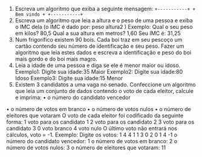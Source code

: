 1. Escreva um algoritmo que exiba a seguinte mensagem:
`+-----------+ + Bem vindo +
+-----------+`
3. Escreva um algoritmo que leia a altura e o peso de uma pessoa e exiba o IMC dela (o IMC é
dado por:
peso
altura2
)
Exemplo:
Qual o seu peso em kilos? 80,5
Qual a sua altura em metros? 1,60
Seu IMC é: 31,25
4. Num frigorífico existem 90 bois. Cada boi traz em seu pescoço um cartão contendo
seu número de identificação e seu peso. Fazer um algoritmo que leia estes dados e
escreva a identificação e peso do boi mais gordo e do boi mais magro.
5. Leia a idade de uma pessoa e diga se ele é menor maior ou idoso.
Exemplo1:
Digite sua idade:35
Maior
Exemplo2:
Digite sua idade:80
Idoso
Exemplo3:
Digite sua idade:15
Menor
6. Existem 3 candidatos a uma vaga no senado. Confeccione um algoritmo que leia um
conjunto de dados contendo o voto de cada eleitor, calcule e imprima:
• o número do candidato vencedor

• o número de votos em branco
• o número de votos nulos
• o número de eleitores que votaram
O voto de cada eleitor foi codificado da seguinte forma:
1 voto para os candidato 1
2 voto para os candidato 2
3 voto para os candidato 3
0 voto branco
4 voto nulo
O último voto não entrará nos cálculos, voto = -1.
Exemplo:
Digite os votos:
1
4
4
1
1
3
0
2
0
1
4
-1
o número do candidato vencedor: 1
o número de votos em branco: 2
o número de votos nulos: 3
o número de eleitores que votaram: 11
